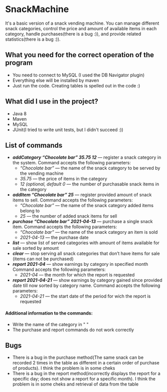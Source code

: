 # SnackMachine
It's a basic version of a snack vending machine. You can manage different snack categories, control the price and amount of available items in each category, handle purchases(there is a bug :)), and provide related statistics(there is a bug :)).

## What you need for the correct operation of the program
* You need to connect to MySQL (I used the DB Navigator plugin)
* Everything else will be installed by maven
* Just run the code. Creating tables is spelled out in the code :)

## What did I use in the project?
* Java 8
* Maven
* MySQL
* JUnit(I tried to write unit tests, but I didn't succeed :))

## List of commands
* ***addCategory “Chocolate bar”  35.75 12***  — register a snack category in the system.
Command accepts the following parameters:
  * _“Chocolate bar”_ — the name of the snack category to be served by the vending machine
  * _35.75_ — the price of items in the category
  * _12 (optional, default 0_ — the number of purchasable snack items in the category
* ***addItem “Chocolate bar” 25*** — register provided amount of snack items to sell.
Command accepts the following parameters:
  * _“Chocolate bar”_ — the name of the snack category added items belong to
  * _25_ — the number of added snack items for sell
* ***purchase “Chocolate bar” 2021-04-13*** — purchase a single snack item.
Command accepts the following parameters:
  * _“Chocolate bar”_ — the name of the snack category an item is sold
  * _2021-04-13_ — the purchase date
* ***list*** — show list of served categories with amount of items available for sale sorted by amount
* ***clear*** — stop serving all snack categories that don’t have items for sale (items can not be purchased)
* ***report 2021-04*** — show earnings by category in specified month
Command accepts the following parameters:
  * _2021-04_ — the month for which the report is requested
* ***report 2021-04-21*** — show earnings by category gained since provided date till now sorted by category name.
Command accepts the following parameters:
  * _2021-04-21_ — the start date of the period for wich the report is requested

#### Additional information to the commands:
* Write the name of the category in " "
* The purchase and report commands do not work correctly

## Bugs
* There is a bug in the purchase method(The same snack can be recorded 2 times in the table as different in a certain order of purchase of products). I think the problem is in some cheks
* There is a bug in the report method(incorrectly displays the report for a specific day; does not show a report for a specific month). I think the problem is in some cheks and retrieval of data from the table
